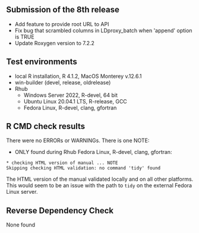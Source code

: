 ## Submission of the 8th release
* Add feature to provide root URL to API
* Fix bug that scrambled columns in LDproxy_batch when 'append' option is TRUE
* Update Roxygen version to 7.2.2

## Test environments
* local R installation, R 4.1.2, MacOS Monterey v.12.6.1
* win-builder (devel, release, oldrelease)
* Rhub
  * Windows Server 2022, R-devel, 64 bit
  * Ubuntu Linux 20.04.1 LTS, R-release, GCC
  * Fedora Linux, R-devel, clang, gfortran
  
## R CMD check results
There were no ERRORs or WARNINGs. 
There is one NOTE:

* ONLY found during Rhub Fedora Linux, R-devel, clang, gfortran:

```
* checking HTML version of manual ... NOTE
Skipping checking HTML validation: no command 'tidy' found
```
The HTML version of the manual validated locally and on all other platforms.  This would seem to be an issue with the path to `tidy` on the external Fedora Linux server.

## Reverse Dependency Check
None found

